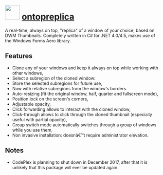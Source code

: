 ﻿# <img src="https://cdn.rawgit.com/chocolatey/chocolatey-coreteampackages/78d42b0a714d5870167fce4bc2b70e39e9686707/icons/ontopreplica.png" width="48" height="48"/> [ontopreplica](https://chocolatey.org/packages/ontopreplica)


A real-time, always on top, "replica" of a window of your choice, based on DWM Thumbnails. Completely written in C# for .NET 4.0/4.5, makes use of the Windows Forms Aero library.

## Features

- Clone any of your windows and keep it always on top while working with other windows,
- Select a subregion of the cloned window:
- Store the selected subregions for future use,
- Now with relative subregions from the window's borders.
- Auto-resizing (fit the original window, half, quarter and fullscreen mode),
- Position lock on the screen's corners,
- Adjustable opacity,
- Click forwarding allows to interact with the cloned window,
- Click-through allows to click through the cloned thumbnail (especially useful with partial opacity),
- Group switch mode automatically switches through a group of windows while you use them,
- Non invasive installation: doesnâ€™t require administrator elevation.

## Notes

- CodePlex is planning to shut down in December 2017, after that it is unlikely that this package will ever be updated again.

